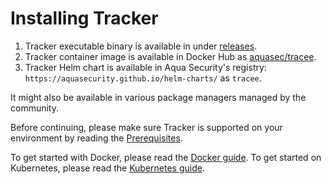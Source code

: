 # Installing Tracker

1. Tracker executable binary is available in under [releases](https://github.com/aquasecurity/tracee/releases).
2. Tracker container image is available in Docker Hub as [aquasec/tracee](https://hub.docker.com/r/aquasec/tracee).
3. Tracker Helm chart is available in Aqua Security's registry: `https://aquasecurity.github.io/helm-charts/` as `tracee`.

It might also be available in various package managers managed by the community.

Before continuing, please make sure Tracker is supported on your environment by reading the [Prerequisites](./prerequisites.md).

To get started with Docker, please read the [Docker guide](./docker.md).
To get started on Kubernetes, please read the [Kubernetes guide](./kubernetes.md).
